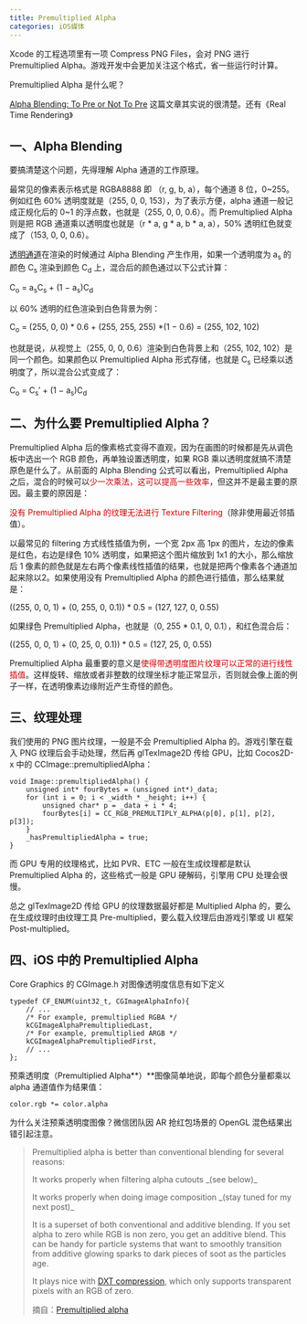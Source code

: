 ```yaml
---
title: Premultiplied Alpha
categories: iOS媒体
---
```


Xcode 的工程选项里有一项 Compress PNG Files，会对 PNG 进行 Premultiplied Alpha。游戏开发中会更加关注这个格式，省一些运行时计算。

Premultiplied Alpha 是什么呢？

[Alpha Blending: To Pre or Not To Pre](https://developer.nvidia.com/content/alpha-blending-pre-or-not-pre) 这篇文章其实说的很清楚。还有《Real Time Rendering》

## 一、Alpha Blending

要搞清楚这个问题，先得理解 Alpha 通道的工作原理。

最常见的像素表示格式是 RGBA8888 即 （r, g, b, a），每个通道 8 位，0~255。例如红色 60% 透明度就是（255, 0, 0, 153），为了表示方便，alpha 通道一般记成正规化后的 0~1 的浮点数，也就是（255, 0, 0, 0.6）。而 Premultiplied Alpha 则是把 RGB 通道乘以透明度也就是（r * a, g * a, b * a, a），50% 透明红色就变成了（153, 0, 0, 0.6）。

[透明通道](https://www.baidu.com/s?wd=%E9%80%8F%E6%98%8E%E9%80%9A%E9%81%93&tn=24004469_oem_dg&rsv_dl=gh_pl_sl_csd)在渲染的时候通过 Alpha Blending 产生作用，如果一个透明度为 a<sub>s</sub> 的颜色 C<sub>s</sub> 渲染到颜色 C<sub>d</sub> 上，混合后的颜色通过以下公式计算：

C<sub>o</sub> = a<sub>s</sub>C<sub>s</sub> \+ (1 − a<sub>s</sub>)C<sub>d</sub>

以 60% 透明的红色渲染到白色背景为例：

C<sub>o</sub> = (255, 0, 0) \* 0.6 \+ (255, 255, 255) *(1 − 0.6) = (255, 102, 102)

也就是说，从视觉上（255, 0, 0, 0.6）渲染到白色背景上和（255, 102, 102）是同一个颜色。如果颜色以 Premultiplied Alpha 形式存储，也就是 C<sub>s</sub> 已经乘以透明度了，所以混合公式变成了：

C<sub>o</sub> = C<sub>s</sub>′ \+ (1 − a<sub>s</sub>)C<sub>d</sub>

## 二、为什么要 Premultiplied Alpha？

Premultiplied Alpha 后的像素格式变得不直观，因为在画图的时候都是先从调色板中选出一个 RGB 颜色，再单独设置透明度，如果 RGB 乘以透明度就搞不清楚原色是什么了。从前面的 Alpha Blending 公式可以看出，Premultiplied Alpha 之后，混合的时候可以<font color=#cc0000>少一次乘法，这可以提高一些效率</font>，但这并不是最主要的原因。最主要的原因是：

<font color=#cc0000>没有 Premultiplied Alpha 的纹理无法进行 Texture Filtering</font>（除非使用最近邻插值）。

以最常见的 filtering 方式线性插值为例，一个宽 2px 高 1px 的图片，左边的像素是红色，右边是绿色 10% 透明度，如果把这个图片缩放到 1x1 的大小，那么缩放后 1 像素的颜色就是左右两个像素线性插值的结果，也就是把两个像素各个通道加起来除以2。如果使用没有 Premultiplied Alpha 的颜色进行插值，那么结果就是：

((255, 0, 0, 1) \+ (0, 255, 0, 0.1)) \* 0.5 = (127, 127, 0, 0.55)

如果绿色 Premultiplied Alpha，也就是（0, 255 * 0.1, 0, 0.1），和红色混合后：

((255, 0, 0, 1) \+ (0, 25, 0, 0.1)) \* 0.5 = (127, 25, 0, 0.55)

Premultiplied Alpha 最重要的意义是<font color=#cc0000>使得带透明度图片纹理可以正常的进行线性插值</font>。这样旋转、缩放或者非整数的纹理坐标才能正常显示，否则就会像上面的例子一样，在透明像素边缘附近产生奇怪的颜色。

## 三、纹理处理

我们使用的 PNG 图片纹理，一般是不会 Premultiplied Alpha 的。游戏引擎在载入 PNG 纹理后会手动处理，然后再 glTexImage2D 传给 GPU，比如 Cocos2D-x 中的 CCImage::premultipliedAlpha：

```
void Image::premultipliedAlpha() {
    unsigned int* fourBytes = (unsigned int*)_data;
    for (int i = 0; i < _width * _height; i++) {
        unsigned char* p = _data + i * 4;
        fourBytes[i] = CC_RGB_PREMULTIPLY_ALPHA(p[0], p[1], p[2], p[3]);
    }  
    _hasPremultipliedAlpha = true;
}
```

而 GPU 专用的纹理格式，比如 PVR、ETC 一般在生成纹理都是默认 Premultiplied Alpha 的，这些格式一般是 GPU 硬解码，引擎用 CPU 处理会很慢。

总之 glTexImage2D 传给 GPU 的纹理数据最好都是 Multiplied Alpha 的，要么在生成纹理时由纹理工具 Pre-multiplied，要么载入纹理后由游戏引擎或 UI 框架 Post-multiplied。

## 四、iOS 中的 Premultiplied Alpha

Core Graphics 的 CGImage.h 对图像透明度信息有如下定义

```
typedef CF_ENUM(uint32_t, CGImageAlphaInfo){
    // ...
    /* For example, premultiplied RGBA */
    kCGImageAlphaPremultipliedLast, 
    /* For example, premultiplied ARGB */ 
    kCGImageAlphaPremultipliedFirst, 
    // ...
};
```

预乘透明度（Premultiplied Alpha**）**图像简单地说，即每个颜色分量都乘以 alpha 通道值作为结果值：

	color.rgb *= color.alpha

为什么关注预乘透明度图像？微信团队因 AR 抢红包场景的 OpenGL 混色结果出错引起注意。

> Premultiplied alpha is better than conventional blending for several reasons:
> 
> It works properly when filtering alpha cutouts \_(see below)\_
> 
> It works properly when doing image composition \_(stay tuned for my next post)\_
> 
> It is a superset of both conventional and additive blending. If you set alpha to zero while RGB is non zero, you get an additive blend. This can be handy for particle systems that want to smoothly transition from additive glowing sparks to dark pieces of soot as the particles age.
> 
> It plays nice with [DXT compression](http://blogs.msdn.com/shawnhar/archive/2008/10/28/texture-compression.aspx), which only supports transparent pixels with an RGB of zero.
> 
> 摘自：[Premultiplied alpha](https://blogs.msdn.microsoft.com/shawnhar/2009/11/06/premultiplied-alpha/)